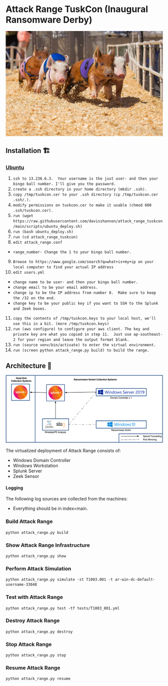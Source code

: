 # Attack Range TuskCon (Inaugural Ransomware Derby)
![Ransomware Races](docs/ransomware-races.jpeg)

## Installation 🏗

### [Ubuntu](https://github.com/davisshannon/attack_range_tuskcon/)

1. `ssh to 13.236.6.3.  Your username is the just user- and then your bingo ball number. I'll give you the password.`
2. `create a .ssh directory in your home directory (mkdir .ssh).`
3. `copy /tmp/tuskcon.cer to your .ssh directory (cp /tmp/tuskcon.cer .ssh/.).`
4. `modify permissions on tuskcon.cer to make it usable (chmod 600 .ssh/tuskcon.cer).`
5. `run (wget https://raw.githubusercontent.com/davisshannon/attack_range_tuskcon/main/scripts/ubuntu_deploy.sh)`
6. `run (bash ubuntu_deploy.sh)`
7. `run (cd attack_range_tuskcon)`
8. `edit attack_range.conf`
- `range_number- Change the 1 to your bingo ball number.`
9. `Browse to https://www.google.com/search?q=what+is+my+ip on your local computer to find your actual IP address`
10. `edit users.yml`
- `change name to be user- and then your bingo ball number.`
- `change email to be your email address.`
- `change ip to be the IP address from number 8.  Make sure to keep the /32 on the end.`
- `change key to be your public key if you want to SSH to the Splunk and Zeek boxes.`
11. `copy the contents of /tmp/tuskcon.keys to your local host, we'll use this in a bit. (more /tmp/tuskcon.keys)`
12. `run (aws configure) to configure your aws client. The key and private key are what you copied in step 11.  Just use ap-southeast-2 for your region and leave the output format blank.`
13. `run (source venv/bin/activate) to enter the virtual environment.`
14. `run (screen python attack_range.py build) to build the range.`

## Architecture 🏯
![Logical Diagram](docs/attack_range_architecture.png)

The virtualized deployment of Attack Range consists of:

- Windows Domain Controller
- Windows Workstation
- Splunk Server
- Zeek Sensor

#### Logging
The following log sources are collected from the machines:
- Everything should be in index=main.

### Build Attack Range
```
python attack_range.py build
```

### Show Attack Range Infrastructure
```
python attack_range.py show
```

### Perform Attack Simulation
```
python attack_range.py simulate -st T1003.001 -t ar-win-dc-default-username-33048
```

### Test with Attack Range
```
python attack_range.py test -tf tests/T1003_001.yml
```

### Destroy Attack Range
```
python attack_range.py destroy
```

### Stop Attack Range
```
python attack_range.py stop
```

### Resume Attack Range
```
python attack_range.py resume
```

